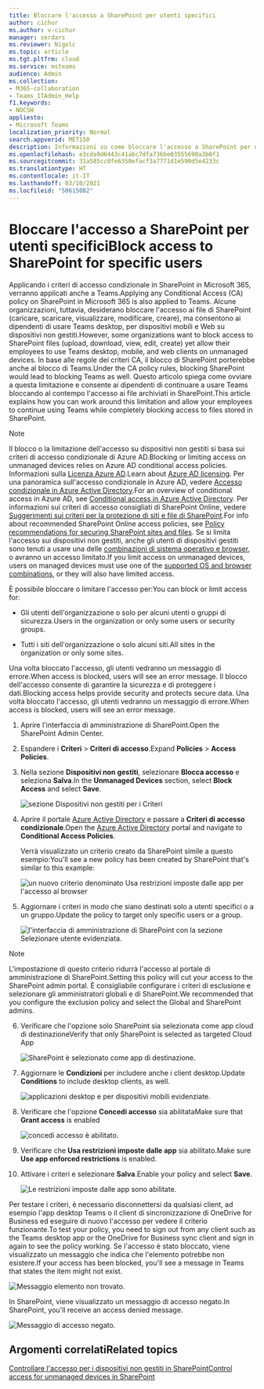 ```yaml
---
title: Bloccare l'accesso a SharePoint per utenti specifici
author: cichur
ms.author: v-cichur
manager: serdars
ms.reviewer: Nigolc
ms.topic: article
ms.tgt.pltfrm: cloud
ms.service: msteams
audience: Admin
ms.collection:
- M365-collaboration
- Teams_ITAdmin_Help
f1.keywords:
- NOCSH
appliesto:
- Microsoft Teams
localization_priority: Normal
search.appverid: MET150
description: Informazioni su come bloccare l'accesso a SharePoint per utenti specifici
ms.openlocfilehash: e3cda9d6443c41abc7dfa736be03555690a3b0f1
ms.sourcegitcommit: 31a585cc0fe6350efacf3a7771d1e590d5e4233c
ms.translationtype: HT
ms.contentlocale: it-IT
ms.lasthandoff: 03/10/2021
ms.locfileid: "50615082"
---
```

# <a name="block-access-to-sharepoint-for-specific-users"></a><span data-ttu-id="3cb5b-103">Bloccare l'accesso a SharePoint per utenti specifici</span><span class="sxs-lookup"><span data-stu-id="3cb5b-103">Block access to SharePoint for specific users</span></span>

<span data-ttu-id="3cb5b-104">Applicando i criteri di accesso condizionale in SharePoint in Microsoft 365, verranno applicati anche a Teams.</span><span class="sxs-lookup"><span data-stu-id="3cb5b-104">Applying any Conditional Access (CA) policy on SharePoint in Microsoft 365 is also applied to Teams.</span></span> <span data-ttu-id="3cb5b-105">Alcune organizzazioni, tuttavia, desiderano bloccare l'accesso ai file di SharePoint (caricare, scaricare, visualizzare, modificare, creare), ma consentono ai dipendenti di usare Teams desktop, per dispositivi mobili e Web su dispositivi non gestiti.</span><span class="sxs-lookup"><span data-stu-id="3cb5b-105">However, some organizations want to block access to SharePoint files (upload, download, view, edit, create) yet allow their employees to use Teams desktop, mobile, and web clients on unmanaged devices.</span></span> <span data-ttu-id="3cb5b-106">In base alle regole dei criteri CA, il blocco di SharePoint porterebbe anche al blocco di Teams.</span><span class="sxs-lookup"><span data-stu-id="3cb5b-106">Under the CA policy rules, blocking SharePoint would lead to blocking Teams as well.</span></span> <span data-ttu-id="3cb5b-107">Questo articolo spiega come ovviare a questa limitazione e consente ai dipendenti di continuare a usare Teams bloccando al contempo l'accesso ai file archiviati in SharePoint.</span><span class="sxs-lookup"><span data-stu-id="3cb5b-107">This article explains how you can work around this limitation and allow your employees to continue using Teams while completely blocking access to files stored in SharePoint.</span></span>

> [!Note]
> <span data-ttu-id="3cb5b-108">Il blocco o la limitazione dell'accesso su dispositivi non gestiti si basa sui criteri di accesso condizionale di Azure AD.</span><span class="sxs-lookup"><span data-stu-id="3cb5b-108">Blocking or limiting access on unmanaged devices relies on Azure AD conditional access policies.</span></span> <span data-ttu-id="3cb5b-109">Informazioni sulla [Licenza Azure AD](https://azure.microsoft.com/pricing/details/active-directory/).</span><span class="sxs-lookup"><span data-stu-id="3cb5b-109">Learn about [Azure AD licensing](https://azure.microsoft.com/pricing/details/active-directory/).</span></span> <span data-ttu-id="3cb5b-110">Per una panoramica sull'accesso condizionale in Azure AD, vedere [Accesso condizionale in Azure Active Directory](https://docs.microsoft.com/azure/active-directory/conditional-access/overview).</span><span class="sxs-lookup"><span data-stu-id="3cb5b-110">For an overview of conditional access in Azure AD, see [Conditional access in Azure Active Directory](https://docs.microsoft.com/azure/active-directory/conditional-access/overview).</span></span> <span data-ttu-id="3cb5b-111">Per informazioni sui criteri di accesso consigliati di SharePoint Online, vedere [Suggerimenti sui criteri per la protezione di siti e file di SharePoint](https://docs.microsoft.com/microsoft-365/enterprise/sharepoint-file-access-policies).</span><span class="sxs-lookup"><span data-stu-id="3cb5b-111">For info about recommended SharePoint Online access policies, see [Policy recommendations for securing SharePoint sites and files](https://docs.microsoft.com/microsoft-365/enterprise/sharepoint-file-access-policies).</span></span> <span data-ttu-id="3cb5b-112">Se si limita l'accesso sui dispositivi non gestiti, anche gli utenti di dispositivi gestiti sono tenuti a usare una delle [combinazioni di sistema operativo e browser](https://docs.microsoft.com/azure/active-directory/conditional-access/technical-reference#client-apps-condition), o avranno un accesso limitato.</span><span class="sxs-lookup"><span data-stu-id="3cb5b-112">If you limit access on unmanaged devices, users on managed devices must use one of the [supported OS and browser combinations](https://docs.microsoft.com/azure/active-directory/conditional-access/technical-reference#client-apps-condition), or they will also have limited access.</span></span>

<span data-ttu-id="3cb5b-113">È possibile bloccare o limitare l'accesso per:</span><span class="sxs-lookup"><span data-stu-id="3cb5b-113">You can block or limit access for:</span></span>

- <span data-ttu-id="3cb5b-114">Gli utenti dell'organizzazione o solo per alcuni utenti o gruppi di sicurezza.</span><span class="sxs-lookup"><span data-stu-id="3cb5b-114">Users in the organization or only some users or security groups.</span></span>

- <span data-ttu-id="3cb5b-115">Tutti i siti dell'organizzazione o solo alcuni siti.</span><span class="sxs-lookup"><span data-stu-id="3cb5b-115">All sites in the organization or only some sites.</span></span>

<span data-ttu-id="3cb5b-116">Una volta bloccato l'accesso, gli utenti vedranno un messaggio di errore.</span><span class="sxs-lookup"><span data-stu-id="3cb5b-116">When access is blocked, users will see an error message.</span></span> <span data-ttu-id="3cb5b-117">Il blocco dell'accesso consente di garantire la sicurezza e di proteggere i dati.</span><span class="sxs-lookup"><span data-stu-id="3cb5b-117">Blocking access helps provide security and protects secure data.</span></span> <span data-ttu-id="3cb5b-118">Una volta bloccato l'accesso, gli utenti vedranno un messaggio di errore.</span><span class="sxs-lookup"><span data-stu-id="3cb5b-118">When access is blocked, users will see an error message.</span></span>

1. <span data-ttu-id="3cb5b-119">Aprire l'interfaccia di amministrazione di SharePoint.</span><span class="sxs-lookup"><span data-stu-id="3cb5b-119">Open the SharePoint Admin Center.</span></span>

2. <span data-ttu-id="3cb5b-120">Espandere i **Criteri** > **Criteri di accesso**.</span><span class="sxs-lookup"><span data-stu-id="3cb5b-120">Expand **Policies** > **Access Policies**.</span></span>

3. <span data-ttu-id="3cb5b-121">Nella sezione **Dispositivi non gestiti**, selezionare **Blocca accesso** e seleziona **Salva**.</span><span class="sxs-lookup"><span data-stu-id="3cb5b-121">In the **Unmanaged Devices** section,  select **Block Access** and select **Save**.</span></span>

   ![sezione Dispositivi non gestiti per i Criteri](media/no-sharepoint-access1.png)

4. <span data-ttu-id="3cb5b-123">Aprire il portale [Azure Active Directory](https://portal.azure.com/#blade/Microsoft_AAD_IAM/ConditionalAccessBlade/Policies) e passare a **Criteri di accesso condizionale**.</span><span class="sxs-lookup"><span data-stu-id="3cb5b-123">Open the [Azure Active Directory](https://portal.azure.com/#blade/Microsoft_AAD_IAM/ConditionalAccessBlade/Policies) portal and navigate to **Conditional Access Policies**.</span></span>

    <span data-ttu-id="3cb5b-124">Verrà visualizzato un criterio creato da SharePoint simile a questo esempio:</span><span class="sxs-lookup"><span data-stu-id="3cb5b-124">You'll see a new policy has been created by SharePoint that's similar to this example:</span></span>

    ![un nuovo criterio denominato Usa restrizioni imposte dalle app per l'accesso al browser](media/no-sharepoint-access2.png)

5. <span data-ttu-id="3cb5b-126">Aggiornare i criteri in modo che siano destinati solo a utenti specifici o a un gruppo.</span><span class="sxs-lookup"><span data-stu-id="3cb5b-126">Update the policy to target only specific users or a group.</span></span>

    ![l'interfaccia di amministrazione di SharePoint con la sezione Selezionare utente evidenziata.](media/no-sharepoint-access2b.png)

  > [!Note]
> <span data-ttu-id="3cb5b-128">L'impostazione di questo criterio ridurrà l'accesso al portale di amministrazione di SharePoint.</span><span class="sxs-lookup"><span data-stu-id="3cb5b-128">Setting this policy will cut your access to the SharePoint admin portal.</span></span> <span data-ttu-id="3cb5b-129">È consigliabile configurare i criteri di esclusione e selezionare gli amministratori globali e di SharePoint.</span><span class="sxs-lookup"><span data-stu-id="3cb5b-129">We recommended that you configure the exclusion policy and select the Global and SharePoint admins.</span></span>

6. <span data-ttu-id="3cb5b-130">Verificare che l'opzione solo SharePoint sia selezionata come app cloud di destinazione</span><span class="sxs-lookup"><span data-stu-id="3cb5b-130">Verify that only SharePoint is selected as targeted Cloud App</span></span>

    ![SharePoint è selezionato come app di destinazione.](media/no-sharepoint-access3.png)

7. <span data-ttu-id="3cb5b-132">Aggiornare le **Condizioni** per includere anche i client desktop.</span><span class="sxs-lookup"><span data-stu-id="3cb5b-132">Update **Conditions** to include desktop clients, as well.</span></span>

    ![applicazioni desktop e per dispositivi mobili evidenziate.](media/no-sharepoint-access4.png)

8. <span data-ttu-id="3cb5b-134">Verificare che l'opzione **Concedi accesso** sia abilitata</span><span class="sxs-lookup"><span data-stu-id="3cb5b-134">Make sure that **Grant access** is enabled</span></span>

    ![concedi accesso è abilitato.](media/no-sharepoint-access5.png)

9. <span data-ttu-id="3cb5b-136">Verificare che **Usa restrizioni imposte dalle app** sia abilitato.</span><span class="sxs-lookup"><span data-stu-id="3cb5b-136">Make sure **Use app enforced restrictions** is enabled.</span></span>

10. <span data-ttu-id="3cb5b-137">Attivare i criteri e selezionare **Salva**.</span><span class="sxs-lookup"><span data-stu-id="3cb5b-137">Enable your policy and select **Save**.</span></span>

    ![Le restrizioni imposte dalle app sono abilitate.](media/no-sharepoint-access6.png)

<span data-ttu-id="3cb5b-139">Per testare i criteri, è necessario disconnettersi da qualsiasi client, ad esempio l'app desktop Teams o il client di sincronizzazione di OneDrive for Business ed eseguire di nuovo l'accesso per vedere il criterio funzionante.</span><span class="sxs-lookup"><span data-stu-id="3cb5b-139">To test your policy, you need to sign out from any client such as the Teams desktop app or the OneDrive for Business sync client and sign in again to see the policy working.</span></span> <span data-ttu-id="3cb5b-140">Se l'accesso è stato bloccato, viene visualizzato un messaggio che indica che l'elemento potrebbe non esistere.</span><span class="sxs-lookup"><span data-stu-id="3cb5b-140">If your access has been blocked, you'll see a message in Teams that states the item might not exist.</span></span>

 ![Messaggio elemento non trovato.](media/access-denied-sharepoint.png)

<span data-ttu-id="3cb5b-142">In SharePoint, viene visualizzato un messaggio di accesso negato.</span><span class="sxs-lookup"><span data-stu-id="3cb5b-142">In SharePoint, you'll receive an access denied message.</span></span>

![Messaggio di accesso negato.](media/blocked-access-warning.png)

## <a name="related-topics"></a><span data-ttu-id="3cb5b-144">Argomenti correlati</span><span class="sxs-lookup"><span data-stu-id="3cb5b-144">Related topics</span></span>

[<span data-ttu-id="3cb5b-145">Controllare l'accesso per i dispositivi non gestiti in SharePoint</span><span class="sxs-lookup"><span data-stu-id="3cb5b-145">Control access for unmanaged devices in SharePoint</span></span>](https://docs.microsoft.com/sharepoint/control-access-from-unmanaged-devices)
